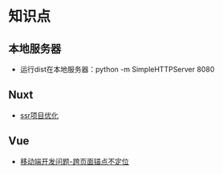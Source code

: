 # 知识点

## 本地服务器
- 运行dist在本地服务器：python -m SimpleHTTPServer 8080

## Nuxt
- [ssr项目优化](https://github.com/mabel-xue/workdaily/blob/develop/docs/6-10.md#whats-improvement)

## Vue
- [移动端开发问题-跨页面锚点不定位](https://github.com/mabel-xue/workdaily/blob/develop/docs/6-10.md#whats-improvement)